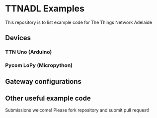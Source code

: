 # TTNADL Examples
This repository is to list example code for The Things Network Adelaide 

## Devices

### TTN Uno (Arduino)

### Pycom LoPy (Micropython)

## Gateway configurations

## Other useful example code

Submissions welcome! Please fork repository and submit pull request!
